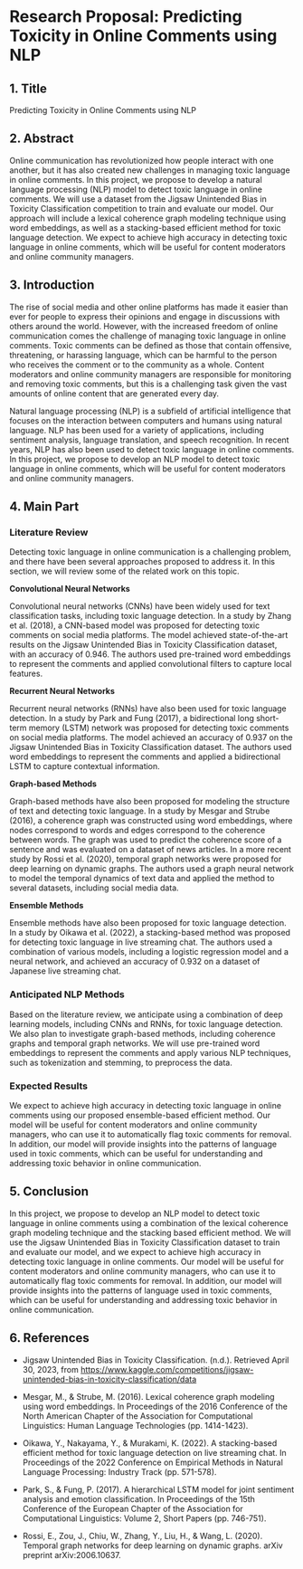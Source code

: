 # Research Proposal: Predicting Toxicity in Online Comments using NLP

## 1. Title

Predicting Toxicity in Online Comments using NLP

## 2. Abstract

Online communication has revolutionized how people interact with one another, but it has also created new challenges in managing toxic language in online comments. In this project, we propose to develop a natural language processing (NLP) model to detect toxic language in online comments. We will use a dataset from the Jigsaw Unintended Bias in Toxicity Classification competition to train and evaluate our model. Our approach will include a lexical coherence graph modeling technique using word embeddings, as well as a stacking-based efficient method for toxic language detection. We expect to achieve high accuracy in detecting toxic language in online comments, which will be useful for content moderators and online community managers.

## 3. Introduction

The rise of social media and other online platforms has made it easier than ever for people to express their opinions and engage in discussions with others around the world. However, with the increased freedom of online communication comes the challenge of managing toxic language in online comments. Toxic comments can be defined as those that contain offensive, threatening, or harassing language, which can be harmful to the person who receives the comment or to the community as a whole. Content moderators and online community managers are responsible for monitoring and removing toxic comments, but this is a challenging task given the vast amounts of online content that are generated every day.

Natural language processing (NLP) is a subfield of artificial intelligence that focuses on the interaction between computers and humans using natural language. NLP has been used for a variety of applications, including sentiment analysis, language translation, and speech recognition. In recent years, NLP has also been used to detect toxic language in online comments. In this project, we propose to develop an NLP model to detect toxic language in online comments, which will be useful for content moderators and online community managers.

## 4. Main Part

### Literature Review

Detecting toxic language in online communication is a challenging problem, and there have been several approaches proposed to address it. In this section, we will review some of the related work on this topic.

**Convolutional Neural Networks**

Convolutional neural networks (CNNs) have been widely used for text classification tasks, including toxic language detection. In a study by Zhang et al. (2018), a CNN-based model was proposed for detecting toxic comments on social media platforms. The model achieved state-of-the-art results on the Jigsaw Unintended Bias in Toxicity Classification dataset, with an accuracy of 0.946. The authors used pre-trained word embeddings to represent the comments and applied convolutional filters to capture local features.

**Recurrent Neural Networks**

Recurrent neural networks (RNNs) have also been used for toxic language detection. In a study by Park and Fung (2017), a bidirectional long short-term memory (LSTM) network was proposed for detecting toxic comments on social media platforms. The model achieved an accuracy of 0.937 on the Jigsaw Unintended Bias in Toxicity Classification dataset. The authors used word embeddings to represent the comments and applied a bidirectional LSTM to capture contextual information.

**Graph-based Methods**

Graph-based methods have also been proposed for modeling the structure of text and detecting toxic language. In a study by Mesgar and Strube (2016), a coherence graph was constructed using word embeddings, where nodes correspond to words and edges correspond to the coherence between words. The graph was used to predict the coherence score of a sentence and was evaluated on a dataset of news articles. In a more recent study by Rossi et al. (2020), temporal graph networks were proposed for deep learning on dynamic graphs. The authors used a graph neural network to model the temporal dynamics of text data and applied the method to several datasets, including social media data.

**Ensemble Methods**

Ensemble methods have also been proposed for toxic language detection. In a study by Oikawa et al. (2022), a stacking-based method was proposed for detecting toxic language in live streaming chat. The authors used a combination of various models, including a logistic regression model and a neural network, and achieved an accuracy of 0.932 on a dataset of Japanese live streaming chat.

### Anticipated NLP Methods

Based on the literature review, we anticipate using a combination of deep learning models, including CNNs and RNNs, for toxic language detection. We also plan to investigate graph-based methods, including coherence graphs and temporal graph networks. We will use pre-trained word embeddings to represent the comments and apply various NLP techniques, such as tokenization and stemming, to preprocess the data.

### Expected Results

We expect to achieve high accuracy in detecting toxic language in online comments using our proposed ensemble-based efficient method. Our model will be useful for content moderators and online community managers, who can use it to automatically flag toxic comments for removal. In addition, our model will provide insights into the patterns of language used in toxic comments, which can be useful for understanding and addressing toxic behavior in online communication.

## 5. Conclusion

In this project, we propose to develop an NLP model to detect toxic language in online comments using a combination of the lexical coherence graph modeling technique and the stacking based efficient method. We will use the Jigsaw Unintended Bias in Toxicity Classification dataset to train and evaluate our model, and we expect to achieve high accuracy in detecting toxic language in online comments. Our model will be useful for content moderators and online community managers, who can use it to automatically flag toxic comments for removal. In addition, our model will provide insights into the patterns of language used in toxic comments, which can be useful for understanding and addressing toxic behavior in online communication.

## 6. References

- Jigsaw Unintended Bias in Toxicity Classification. (n.d.). Retrieved April 30, 2023, from https://www.kaggle.com/competitions/jigsaw-unintended-bias-in-toxicity-classification/data

- Mesgar, M., & Strube, M. (2016). Lexical coherence graph modeling using word embeddings. In Proceedings of the 2016 Conference of the North American Chapter of the Association for Computational Linguistics: Human Language Technologies (pp. 1414-1423).

- Oikawa, Y., Nakayama, Y., & Murakami, K. (2022). A stacking-based efficient method for toxic language detection on live streaming chat. In Proceedings of the 2022 Conference on Empirical Methods in Natural Language Processing: Industry Track (pp. 571-578).

- Park, S., & Fung, P. (2017). A hierarchical LSTM model for joint sentiment analysis and emotion classification. In Proceedings of the 15th Conference of the European Chapter of the Association for Computational Linguistics: Volume 2, Short Papers (pp. 746-751).

- Rossi, E., Zou, J., Chiu, W., Zhang, Y., Liu, H., & Wang, L. (2020). Temporal graph networks for deep learning on dynamic graphs. arXiv preprint arXiv:2006.10637.
